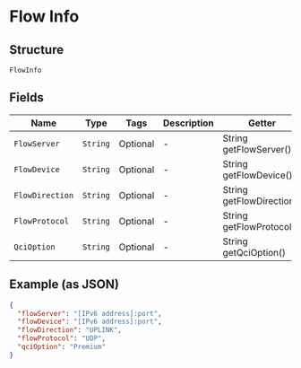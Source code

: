 
# Flow Info

## Structure

`FlowInfo`

## Fields

| Name | Type | Tags | Description | Getter | Setter |
|  --- | --- | --- | --- | --- | --- |
| `FlowServer` | `String` | Optional | - | String getFlowServer() | setFlowServer(String flowServer) |
| `FlowDevice` | `String` | Optional | - | String getFlowDevice() | setFlowDevice(String flowDevice) |
| `FlowDirection` | `String` | Optional | - | String getFlowDirection() | setFlowDirection(String flowDirection) |
| `FlowProtocol` | `String` | Optional | - | String getFlowProtocol() | setFlowProtocol(String flowProtocol) |
| `QciOption` | `String` | Optional | - | String getQciOption() | setQciOption(String qciOption) |

## Example (as JSON)

```json
{
  "flowServer": "[IPv6 address]:port",
  "flowDevice": "[IPv6 address]:port",
  "flowDirection": "UPLINK",
  "flowProtocol": "UDP",
  "qciOption": "Premium"
}
```


